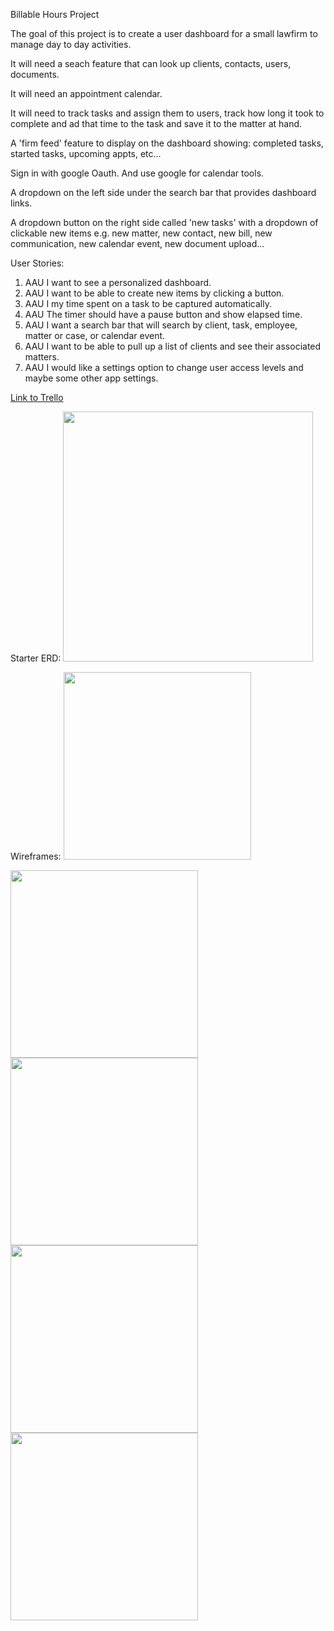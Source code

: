Billable Hours Project

The goal of this project is to create a user dashboard for a small lawfirm to manage day to day activities.  

It will need a seach feature that can look up clients, contacts, users, documents.

It will need an appointment calendar.

It will need to track tasks and assign them to users, track how long it took to complete and ad that time to the task and save it to the matter at hand.

A 'firm feed' feature to display on the dashboard showing: completed tasks, started tasks, upcoming appts, etc...

Sign in with google Oauth.  And use google for calendar tools.

A dropdown on the left side under the search bar that provides dashboard links.

A dropdown button on the right side called 'new tasks' with a dropdown of clickable new items e.g. new matter, new contact, new bill, new communication, new calendar event, new document upload...


User Stories:

1. AAU I want to see a personalized dashboard.
2. AAU I want to be able to create new items by clicking a button.
3. AAU I my time spent on a task to be captured automatically.
4. AAU The timer should have a pause button and show elapsed time.
5. AAU I want a search bar that will search by client, task, employee, matter or case, or calendar event.
6. AAU I want to be able to pull up a list of clients and see their associated matters.
7. AAU I would like a settings option to change user access levels and maybe some other app settings.

[Link to Trello](https://trello.com/b/xIhxUSNh/billable-hours)

Starter ERD:
<img src="https://i.imgur.com/pb28IwQ.png" width="400">


Wireframes:
<img src="https://i.imgur.com/N0Jb1tt.jpg" width="300">

<img src="https://i.imgur.com/nY0PiWJ.jpg" width="300">

<img src="https://i.imgur.com/czr1wV8.jpg" width="300">

<img src="https://i.imgur.com/H0Rw1tM.jpg" width="300">

<img src="https://i.imgur.com/A1VgaLe.jpg" width="300">




